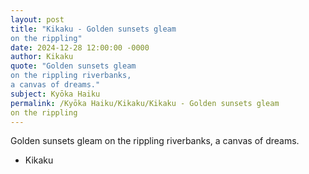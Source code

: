 ```yaml
---
layout: post
title: "Kikaku - Golden sunsets gleam
on the rippling"
date: 2024-12-28 12:00:00 -0000
author: Kikaku
quote: "Golden sunsets gleam
on the rippling riverbanks,
a canvas of dreams."
subject: Kyōka Haiku
permalink: /Kyōka Haiku/Kikaku/Kikaku - Golden sunsets gleam
on the rippling
---
```


Golden sunsets gleam
on the rippling riverbanks,
a canvas of dreams.

- Kikaku
